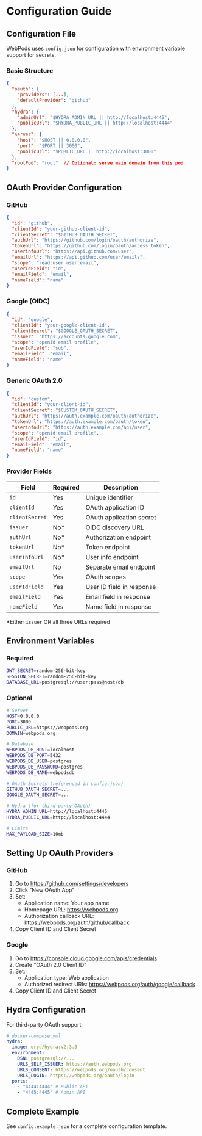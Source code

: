 # Configuration Guide

## Configuration File

WebPods uses `config.json` for configuration with environment variable support for secrets.

### Basic Structure

```json
{
  "oauth": {
    "providers": [...],
    "defaultProvider": "github"
  },
  "hydra": {
    "adminUrl": "$HYDRA_ADMIN_URL || http://localhost:4445",
    "publicUrl": "$HYDRA_PUBLIC_URL || http://localhost:4444"
  },
  "server": {
    "host": "$HOST || 0.0.0.0",
    "port": "$PORT || 3000",
    "publicUrl": "$PUBLIC_URL || http://localhost:3000"
  },
  "rootPod": "root"  // Optional: serve main domain from this pod
}
```

## OAuth Provider Configuration

### GitHub

```json
{
  "id": "github",
  "clientId": "your-github-client-id",
  "clientSecret": "$GITHUB_OAUTH_SECRET",
  "authUrl": "https://github.com/login/oauth/authorize",
  "tokenUrl": "https://github.com/login/oauth/access_token",
  "userinfoUrl": "https://api.github.com/user",
  "emailUrl": "https://api.github.com/user/emails",
  "scope": "read:user user:email",
  "userIdField": "id",
  "emailField": "email",
  "nameField": "name"
}
```

### Google (OIDC)

```json
{
  "id": "google",
  "clientId": "your-google-client-id",
  "clientSecret": "$GOOGLE_OAUTH_SECRET",
  "issuer": "https://accounts.google.com",
  "scope": "openid email profile",
  "userIdField": "sub",
  "emailField": "email",
  "nameField": "name"
}
```

### Generic OAuth 2.0

```json
{
  "id": "custom",
  "clientId": "your-client-id",
  "clientSecret": "$CUSTOM_OAUTH_SECRET",
  "authUrl": "https://auth.example.com/oauth/authorize",
  "tokenUrl": "https://auth.example.com/oauth/token",
  "userinfoUrl": "https://auth.example.com/api/user",
  "scope": "openid email profile",
  "userIdField": "id",
  "emailField": "email",
  "nameField": "name"
}
```

### Provider Fields

| Field          | Required | Description               |
| -------------- | -------- | ------------------------- |
| `id`           | Yes      | Unique identifier         |
| `clientId`     | Yes      | OAuth application ID      |
| `clientSecret` | Yes      | OAuth application secret  |
| `issuer`       | No\*     | OIDC discovery URL        |
| `authUrl`      | No\*     | Authorization endpoint    |
| `tokenUrl`     | No\*     | Token endpoint            |
| `userinfoUrl`  | No\*     | User info endpoint        |
| `emailUrl`     | No       | Separate email endpoint   |
| `scope`        | Yes      | OAuth scopes              |
| `userIdField`  | Yes      | User ID field in response |
| `emailField`   | Yes      | Email field in response   |
| `nameField`    | Yes      | Name field in response    |

\*Either `issuer` OR all three URLs required

## Environment Variables

### Required

```bash
JWT_SECRET=random-256-bit-key
SESSION_SECRET=random-256-bit-key
DATABASE_URL=postgresql://user:pass@host/db
```

### Optional

```bash
# Server
HOST=0.0.0.0
PORT=3000
PUBLIC_URL=https://webpods.org
DOMAIN=webpods.org

# Database
WEBPODS_DB_HOST=localhost
WEBPODS_DB_PORT=5432
WEBPODS_DB_USER=postgres
WEBPODS_DB_PASSWORD=postgres
WEBPODS_DB_NAME=webpodsdb

# OAuth Secrets (referenced in config.json)
GITHUB_OAUTH_SECRET=...
GOOGLE_OAUTH_SECRET=...

# Hydra (for third-party OAuth)
HYDRA_ADMIN_URL=http://localhost:4445
HYDRA_PUBLIC_URL=http://localhost:4444

# Limits
MAX_PAYLOAD_SIZE=10mb
```

## Setting Up OAuth Providers

### GitHub

1. Go to https://github.com/settings/developers
2. Click "New OAuth App"
3. Set:
   - Application name: Your app name
   - Homepage URL: https://webpods.org
   - Authorization callback URL: https://webpods.org/auth/github/callback
4. Copy Client ID and Client Secret

### Google

1. Go to https://console.cloud.google.com/apis/credentials
2. Create "OAuth 2.0 Client ID"
3. Set:
   - Application type: Web application
   - Authorized redirect URIs: https://webpods.org/auth/google/callback
4. Copy Client ID and Client Secret

## Hydra Configuration

For third-party OAuth support:

```yaml
# docker-compose.yml
hydra:
  image: oryd/hydra:v2.3.0
  environment:
    DSN: postgresql://...
    URLS_SELF_ISSUER: https://auth.webpods.org
    URLS_CONSENT: https://webpods.org/oauth/consent
    URLS_LOGIN: https://webpods.org/oauth/login
  ports:
    - "4444:4444" # Public API
    - "4445:4445" # Admin API
```

## Complete Example

See `config.example.json` for a complete configuration template.
